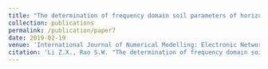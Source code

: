 ```yaml
---
title: "The determination of frequency domain soil parameters of horizontally layered structure by using dipole‐dipole array"
collection: publications
permalink: /publication/paper7
date: 2019-02-19
venue: 'International Journal of Numerical Modelling: Electronic Networks, Devices and Fields'
citation: 'Li Z.X., Rao S.W. "The determination of frequency domain soil parameters of horizontally layered structure by using dipole-dipole array", International Journal of Numerical Modelling: Electronic Networks, Devices and Fields, 32 (5), e2578. doi:10.1002/jnm.2578'
---
```

